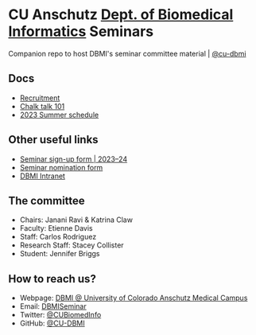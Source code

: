 # CU Anschutz [Dept. of Biomedical Informatics](https://medschool.cuanschutz.edu/dbmi) Seminars
Companion repo to host DBMI's seminar committee material | [@cu-dbmi](//github.com/cu-dbmi)

## Docs
- [Recruitment](https://github.com/jananiravi/dbmi_seminar/blob/main/docs/recruitment.md)
- [Chalk talk 101](https://github.com/jananiravi/dbmi_seminar/blob/main/docs/chalk-talk.md)
- [2023 Summer schedule](https://docs.google.com/spreadsheets/d/13rUvvddXflMo1gWENrDvuV_1AQgCtiMW9cZs8AT0hFM/edit?pli=1#gid=0)

## Other useful links
- [Seminar sign-up form | 2023–24](https://olucdenver.sharepoint.com/:x:/r/sites/CenterforHealthAI939/_layouts/15/Doc.aspx?sourcedoc=%7B81531022-895F-4CA9-A9A0-86D1B43C0092%7D&file=DBMI-seminar_series.xlsx)
- [Seminar nomination form](https://app.smartsheet.com/b/form/6cbafa6d404746b192d9f6a6dac6a5e4)
- [DBMI Intranet](https://olucdenver.sharepoint.com/sites/CenterforHealthAI939/SitePages/Department-of-Biomedical-Informatics.aspx)

## The committee
- Chairs: Janani Ravi & Katrina Claw
- Faculty: Etienne Davis
- Staff: Carlos Rodriguez
- Research Staff: Stacey Collister
- Student: Jennifer Briggs

## How to reach us?
- Webpage: [DBMI @ University of Colorado Anschutz Medical Campus](https://medschool.cuanschutz.edu/dbmi)
- Email: [DBMISeminar](mailto:dbmiseminar@cuanschutz.edu)
- Twitter: [@CUBiomedInfo](https://twitter.com/CUBiomedInfo)
- GitHub: [@CU-DBMI](//github.com/cu-dbmi)

